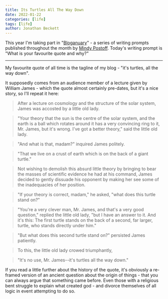 ```yaml
---
title: Its Turtles All The Way Down
date: 2022-01-22
categories: [life]
tags: [life]
author: Jonathan Beckett
---
```


This year I'm taking part in "[Bloganuary](https://bloganuary.wordpress.com/)" - a series of writing prompts published throughout the month by [Mindy Postoff](https://bloganuary.wordpress.com/author/mindywoothemes/). Today's writing prompt is "What is your favourite quote and why?"

---

My favourite quote of all time is the tagline of my blog - "it's turtles, all the way down".

It supposedly comes from an audience member of a lecture given by William James - which the quote almost certainly pre-dates, but it's a nice story, so I'll repeat it here:

> After a lecture on cosmology and the structure of the solar system, James was accosted by a little old lady.

> 

> "Your theory that the sun is the centre of the solar system, and the earth is a ball which rotates around it has a very convincing ring to it, Mr. James, but it's wrong. I've got a better theory," said the little old lady.

> 

> "And what is that, madam?" inquired James politely.

> 

> "That we live on a crust of earth which is on the back of a giant turtle."

> 

> Not wishing to demolish this absurd little theory by bringing to bear the masses of scientific evidence he had at his command, James decided to gently dissuade his opponent by making her see some of the inadequacies of her position.

> 

> "If your theory is correct, madam," he asked, "what does this turtle stand on?"

> 

> "You're a very clever man, Mr. James, and that's a very good question," replied the little old lady, "but I have an answer to it. And it's this: The first turtle stands on the back of a second, far larger, turtle, who stands directly under him."

> 

> "But what does this second turtle stand on?" persisted James patiently.

> 

> To this, the little old lady crowed triumphantly,

> 

> "It's no use, Mr. James--it's turtles all the way down."

> 

> 

If you read a little further about the history of the quote, it's obviously a re-framed version of an ancient question about the origin of things - that you can always argue that something came before. Even those with a religious bent struggle to explain what created god - and divorce themselves of all logic in event attempting to do so.